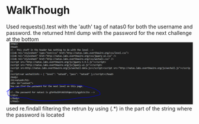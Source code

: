 # WalkThough
Used requests().test with the 'auth' tag of natas0 for both the username and password. the returned html dump with the password for the next challenge at the bottom
![html dump](https://github.com/Oliver-Francis1997/Natas-CTF-Python/blob/main/Natus%20CTF/Natas%200/html%20dump.PNG)
used re.findall filtering the retrun by using (.*) in the part of the string where the password is located
